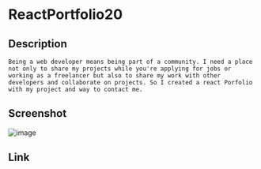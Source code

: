 # ReactPortfolio20
## Description
```
Being a web developer means being part of a community. I need a place not only to share my projects while you're applying for jobs or working as a freelancer but also to share my work with other developers and collaborate on projects. So I created a react Porfolio with my project and way to contact me.
```
## Screenshot
![image](https://github.com/CodyCCL/ReactPortfolio20/assets/142187489/ae56ee4e-9245-48a6-9fa5-01ab17dc7335)

## Link
